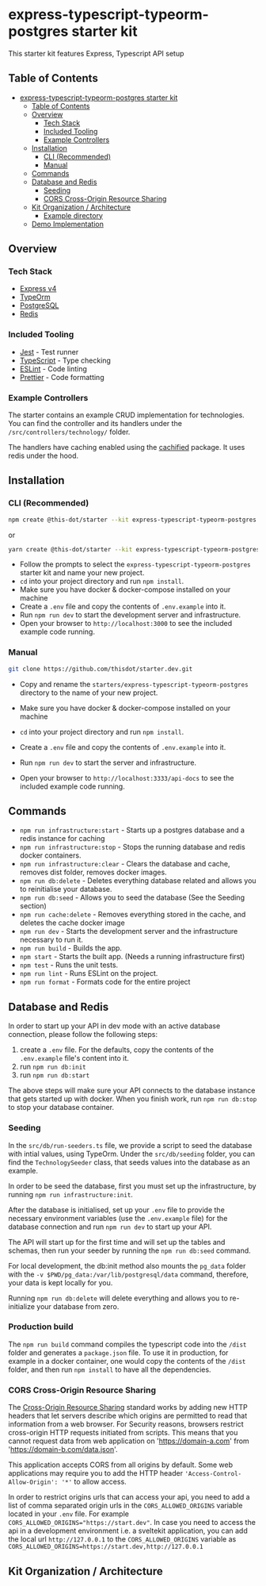 # express-typescript-typeorm-postgres starter kit

This starter kit features Express, Typescript API setup

## Table of Contents

- [express-typescript-typeorm-postgres starter kit](#express-typescript-typeorm-postgres-starter-kit)
  - [Table of Contents](#table-of-contents)
  - [Overview](#overview)
    - [Tech Stack](#tech-stack)
    - [Included Tooling](#included-tooling)
    - [Example Controllers](#example-controllers)
  - [Installation](#installation)
    - [CLI (Recommended)](#cli-recommended)
    - [Manual](#manual)
  - [Commands](#commands)
  - [Database and Redis](#database-and-redis)
    - [Seeding](#seeding)
    - [CORS Cross-Origin Resource Sharing](#cors-cross-origin-resource-sharing)
  - [Kit Organization / Architecture](#kit-organization--architecture)
    - [Example directory](#example-directory)
  - [Demo Implementation](#demo-implementation)

## Overview

### Tech Stack

- [Express v4](https://expressjs.com)
- [TypeOrm](https://typeorm.io)
- [PostgreSQL](https://www.postgresql.org)
- [Redis](https://redis.io/)

### Included Tooling

- [Jest](https://jestjs.io/) - Test runner
- [TypeScript](https://www.typescriptlang.org/) - Type checking
- [ESLint](https://eslint.org/) - Code linting
- [Prettier](https://prettier.io/) - Code formatting

### Example Controllers

The starter contains an example CRUD implementation for technologies. You can find the controller and its handlers under the `/src/controllers/technology/` folder.

The handlers have caching enabled using the [cachified](https://www.npmjs.com/package/cachified) package. It uses redis under the hood.

## Installation

### CLI (Recommended)

```bash
npm create @this-dot/starter --kit express-typescript-typeorm-postgres
```

or

```bash
yarn create @this-dot/starter --kit express-typescript-typeorm-postgres
```

- Follow the prompts to select the `express-typescript-typeorm-postgres` starter kit and name your new project.
- `cd` into your project directory and run `npm install`.
- Make sure you have docker & docker-compose installed on your machine
- Create a `.env` file and copy the contents of `.env.example` into it.
- Run `npm run dev` to start the development server and infrastructure.
- Open your browser to `http://localhost:3000` to see the included example code running.

### Manual

```bash
git clone https://github.com/thisdot/starter.dev.git
```

- Copy and rename the `starters/express-typescript-typeorm-postgres` directory to the name of your new project.
- Make sure you have docker & docker-compose installed on your machine
- `cd` into your project directory and run `npm install`.
- Create a `.env` file and copy the contents of `.env.example` into it.
- Run `npm run dev` to start the server and infrastructure.

- Open your browser to `http://localhost:3333/api-docs` to see the included example code running.

## Commands

- `npm run infrastructure:start` - Starts up a postgres database and a redis instance for caching
- `npm run infrastructure:stop` - Stops the running database and redis docker containers.
- `npm run infrastructure:clear` - Clears the database and cache, removes dist folder, removes docker images.
- `npm run db:delete` - Deletes everything database related and allows you to reinitialise your database.
- `npm run db:seed` - Allows you to seed the database (See the Seeding section)
- `npm run cache:delete` - Removes everything stored in the cache, and deletes the cache docker image
- `npm run dev` - Starts the development server and the infrastructure necessary to run it.
- `npm run build` - Builds the app.
- `npm start` - Starts the built app. (Needs a running infrastructure first)
- `npm test` - Runs the unit tests.
- `npm run lint` - Runs ESLint on the project.
- `npm run format` - Formats code for the entire project

## Database and Redis

In order to start up your API in dev mode with an active database connection, please follow the following steps:

1. create a `.env` file. For the defaults, copy the contents of the `.env.example` file's content into it.
2. run `npm run db:init`
3. run `npm run db:start`

The above steps will make sure your API connects to the database instance that gets started up with docker. When you finish work, run `npm run db:stop` to stop your database container.

### Seeding

In the `src/db/run-seeders.ts` file, we provide a script to seed the database with intial values, using TypeOrm. Under the `src/db/seeding` folder, you can find the `TechnologySeeder` class, that seeds values into the database as an example.

In order to be seed the database, first you must set up the infrastructure, by running `npm run infrastructure:init`.

After the database is initialised, set up your `.env` file to provide the necessary environment variables (use the `.env.example` file) for the database connection and run `npm run dev` to start up your API.

The API will start up for the first time and will set up the tables and schemas, then run your seeder by running the `npm run db:seed` command.

For local development, the db:init method also mounts the `pg_data` folder with the `-v $PWD/pg_data:/var/lib/postgresql/data` command, therefore, your data is kept locally for you.

Running `npm run db:delete` will delete everything and allows you to re-initialize your database from zero.

### Production build

The `npm run build` command compiles the typescript code into the `/dist` folder and generates a `package.json` file. To use it in production, for example in a docker container, one would copy the contents of the `/dist` folder, and then run `npm install` to have all the dependencies.

### CORS Cross-Origin Resource Sharing

The [Cross-Origin Resource Sharing](https://developer.mozilla.org/en-US/docs/Web/HTTP/CORS) standard works by adding new HTTP headers that let servers describe which origins are permitted to read that information from a web browser. For Security reasons, browsers restrict cross-origin HTTP requests initiated from scripts. This means that you cannot request data from web application on 'https://domain-a.com' from 'https://domain-b.com/data.json'.

This application accepts CORS from all origins by default. Some web applications may require you to add the HTTP header `'Access-Control-Allow-Origin': '*'` to allow access.

In order to restrict origins urls that can access your api, you need to add a list of comma separated origin urls in the `CORS_ALLOWED_ORIGINS` variable located in your `.env` file. For example `CORS_ALLOWED_ORIGINS="https://start.dev"`. In case you need to access the api in a development environment i.e. a sveltekit application, you can add the local url `http://127.0.0.1` to the `CORS_ALLOWED_ORIGINS` variable as `CORS_ALLOWED_ORIGINS=https://start.dev,http://127.0.0.1`

## Kit Organization / Architecture

[//]: # (TODO: architecture)
